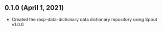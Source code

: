 ## 0.1.0 (April 1, 2021)

- Created the rasp-data-dictionary data dictionary repository using Spout v1.0.0
